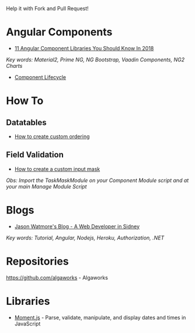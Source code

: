 Help it with Fork and Pull Request!

# Angular Components

- [11 Angular Component Libraries You Should Know In 2018](https://blog.bitsrc.io/11-angular-component-libraries-you-should-know-in-2018-e9f9c9d544ff)

_Key words: Material2, Prime NG, NG Bootstrap, Vaadin Components, NG2 Charts_

- [Component Lifecycle](https://angular.io/guide/lifecycle-hooks)

# How To

## Datatables
- [How to create custom ordering](https://datatables.net/plug-ins/sorting/)

## Field Validation
- [How to create a custom input mask](https://www.npmjs.com/package/angular2-text-mask)

_Obs: Import the TaskMaskModule on your Component Module script and at your main Manage Module Script_

# Blogs
- [Jason Watmore's Blog - A Web Developer in Sidney](http://jasonwatmore.com/)

_Key words: Tutorial, Angular, Nodejs, Heroku, Authorization, .NET_

# Repositories

https://github.com/algaworks - Algaworks

# Libraries

- [Moment.js](http://momentjs.com/) - Parse, validate, manipulate, and display dates and times in JavaScript
